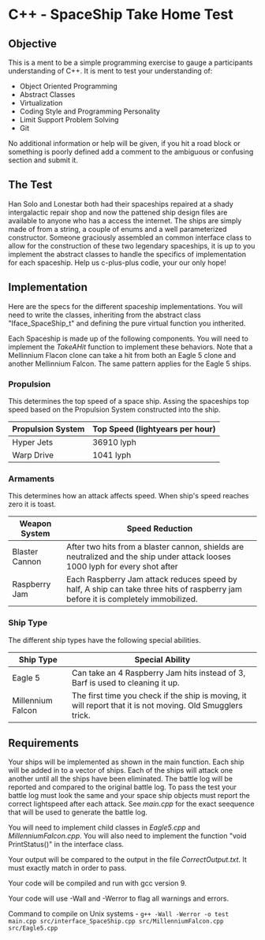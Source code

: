 # C++ - SpaceShip Take Home Test
## Objective

This is a ment to be a simple programming exercise to gauge a participants understanding of C++. It is ment to test your understanding of: 
* Object Oriented Programming
* Abstract Classes
* Virtualization
* Coding Style and Programming Personality
* Limit Support Problem Solving
* Git

No additional information or help will be given, if you hit a road block or something is poorly defined add a comment to the ambiguous or confusing section and submit it. 

## The Test

Han Solo and Lonestar both had their spaceships repaired at a shady intergalactic repair shop and now the pattened ship design files are available to anyone who has a access the internet. The ships are simply made of from a string, a couple of enums and a well parameterized constructor. Someone graciously assembled an common interface class to allow for the construction of these two legendary spaceships, it is up to you implement the abstract classes to handle the specifics of implementation for each spaceship. Help us c-plus-plus codie, your our only hope!

## Implementation 

Here are the specs for the different spaceship implementations. You will need to write the classes, inheriting from the abstract class "Iface_SpaceShip_t" and defining the pure virtual function you intherited. 

Each Spaceship is made up of the following components. You will need to implement the *TakeAHit* function to implement these behaviors. Note that a Mellinnium Flacon clone can take a hit from both an Eagle 5 clone and another Mellinnium Falcon. The same pattern applies for the Eagle 5 ships. 

### Propulsion
This determines the top speed of a space ship. Assing the spaceships top speed based on the Propulsion System constructed into the ship. 

| Propulsion System | Top Speed (lightyears per hour) |
|-------------------|---------------------------------|
| Hyper Jets        | 36910 lyph                      |
| Warp Drive        | 1041 lyph                       |

### Armaments

This determines how an attack affects speed. When ship's speed reaches zero it is toast.

| Weapon System  | Speed Reduction                                                                                                                   |
|----------------|-----------------------------------------------------------------------------------------------------------------------------------|
| Blaster Cannon | After two hits from a blaster cannon, shields are neutralized and the ship under attack looses 1000 lyph for every shot after     |
| Raspberry Jam  | Each Raspberry Jam attack reduces speed by half, A ship can take three hits of raspberry jam before it is completely immobilized. |

### Ship Type 

The different ship types have the following special abilities. 

| Ship Type         | Special Ability                                                                                             |
|-------------------|-------------------------------------------------------------------------------------------------------------|
| Eagle 5           | Can take an 4 Raspberry Jam hits instead of 3, Barf is used to cleaning it up.                                  |
| Millennium Falcon | The first time you check if the ship is moving, it will  report that it is not moving. Old Smugglers trick. |

## Requirements

Your ships will be implemented as shown in the main function. Each ship will be added in to a vector of ships. Each of the ships will attack one another until all the ships have been eliminated. The battle log will be reported and compared to the original battle log. To pass the test your battle log must look the same and your space ship objects must report the correct lightspeed after each attack. See *main.cpp* for the exact seequence that will be used to generate the battle log. 

You will need to implement child classes in *Eagle5.cpp* and *MillenniumFalcon.cpp*. You will also need to implement the function "void PrintStatus()" in the interface class. 

Your output will be compared to the output in the file *CorrectOutput.txt*. It must exactly match in order to pass. 

Your code will be compiled and run with gcc version 9. 
 
Your code will use -Wall and -Werror to flag all warnings and errors. 

Command to compile on Unix systems - `g++ -Wall -Werror -o test main.cpp src/interface_SpaceShip.cpp src/MillenniumFalcon.cpp src/Eagle5.cpp`
